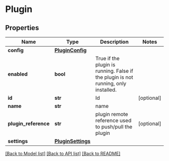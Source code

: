 # Plugin

## Properties
Name | Type | Description | Notes
------------ | ------------- | ------------- | -------------
**config** | [**PluginConfig**](PluginConfig.md) |  | 
**enabled** | **bool** | True if the plugin is running. False if the plugin is not running, only installed. | 
**id** | **str** | Id | [optional] 
**name** | **str** | name | 
**plugin_reference** | **str** | plugin remote reference used to push/pull the plugin | [optional] 
**settings** | [**PluginSettings**](PluginSettings.md) |  | 

[[Back to Model list]](../README.md#documentation-for-models) [[Back to API list]](../README.md#documentation-for-api-endpoints) [[Back to README]](../README.md)

